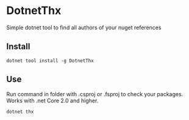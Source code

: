 DotnetThx
=================

Simple dotnet tool to find all authors of your nuget references

## Install
```
dotnet tool install -g DotnetThx
```

## Use
Run command in folder with .csproj or .fsproj to check your packages. Works with .net Core 2.0 and higher.
```
dotnet thx
```
